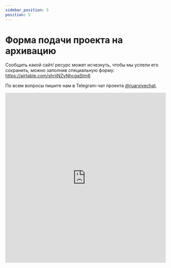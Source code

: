 ```yaml
---
sidebar_position: 5
position: 5
---
```


# Форма подачи проекта на архивацию

Сообщить какой сайт/ ресурс может исчезнуть, чтобы мы успели его сохранить, можно заполнив специальную форму: https://airtable.com/shriiNZvNhcgaStm6

По всем вопросы пишите нам в Telegram-чат проекта [@ruarxivechat](https://t.me/ruarxivechat).

<iframe class="airtable-embed" src="https://airtable.com/embed/shriiNZvNhcgaStm6?backgroundColor=cyan" frameborder="0" onmousewheel="" width="100%" height="533" style={{background: 'transparent', border: 1 + 'px solid #ccc'}}></iframe>
